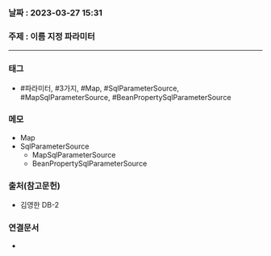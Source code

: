 ### 날짜 : 2023-03-27 15:31
### 주제 : 이름 지정 파라미터
---
### 태그
* #파라미터, #3가지, #Map, #SqlParameterSource, #MapSqlParameterSource, #BeanPropertySqlParameterSource

### 메모
* Map
* SqlParameterSource
	* MapSqlParameterSource
	* BeanPropertySqlParameterSource

### 출처(참고문헌)
-  김영한 DB-2

### 연결문서
- 